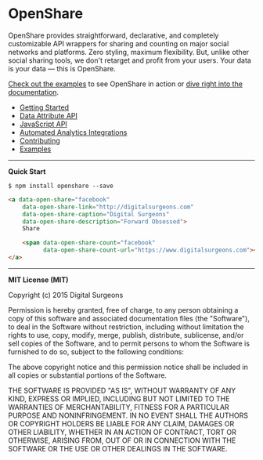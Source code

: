 # OpenShare

OpenShare provides straightforward, declarative, and completely customizable API wrappers for sharing and counting on major social networks and platforms. Zero styling, maximum flexibility. But, unlike other social sharing tools, we don't retarget and profit from your users. Your data is your data — this is OpenShare.

[Check out the examples](http://openshare.social/examples.html) to see OpenShare in action or [dive right into the documentation](https://github.com/dsurgeons/OpenShare/wiki).

* [Getting Started](https://github.com/dsurgeons/OpenShare/wiki/1.-Getting-Started)
* [Data Attribute API](https://github.com/dsurgeons/OpenShare/wiki/2.-Data-Attribute-API)
* [JavaScript API](https://github.com/dsurgeons/OpenShare/wiki/3.-JavaScript-API)
* [Automated Analytics Integrations](https://github.com/dsurgeons/OpenShare/wiki/4.-Automated-Analytics-Integrations)
* [Contributing](https://github.com/dsurgeons/OpenShare/wiki/5.-Contributing)
* [Examples](http://openshare.social/examples.html)


---
**Quick Start**

```
$ npm install openshare --save
```

```html
<a data-open-share="facebook"
	data-open-share-link="http://digitalsurgeons.com"
	data-open-share-caption="Digital Surgeons"
	data-open-share-description="Forward Obsessed">
	Share

	<span data-open-share-count="facebook"
		  data-open-share-count-url="https://www.digitalsurgeons.com"></span>
</a>
```

---
**MIT License (MIT)**

Copyright (c) 2015 Digital Surgeons

Permission is hereby granted, free of charge, to any person obtaining a copy of this software and associated documentation files (the "Software"), to deal in the Software without restriction, including without limitation the rights to use, copy, modify, merge, publish, distribute, sublicense, and/or sell copies of the Software, and to permit persons to whom the Software is furnished to do so, subject to the following conditions:

The above copyright notice and this permission notice shall be included in all copies or substantial portions of the Software.

THE SOFTWARE IS PROVIDED "AS IS", WITHOUT WARRANTY OF ANY KIND, EXPRESS OR IMPLIED, INCLUDING BUT NOT LIMITED TO THE WARRANTIES OF MERCHANTABILITY, FITNESS FOR A PARTICULAR PURPOSE AND NONINFRINGEMENT. IN NO EVENT SHALL THE AUTHORS OR COPYRIGHT HOLDERS BE LIABLE FOR ANY CLAIM, DAMAGES OR OTHER LIABILITY, WHETHER IN AN ACTION OF CONTRACT, TORT OR OTHERWISE, ARISING FROM, OUT OF OR IN CONNECTION WITH THE SOFTWARE OR THE USE OR OTHER DEALINGS IN THE SOFTWARE.
